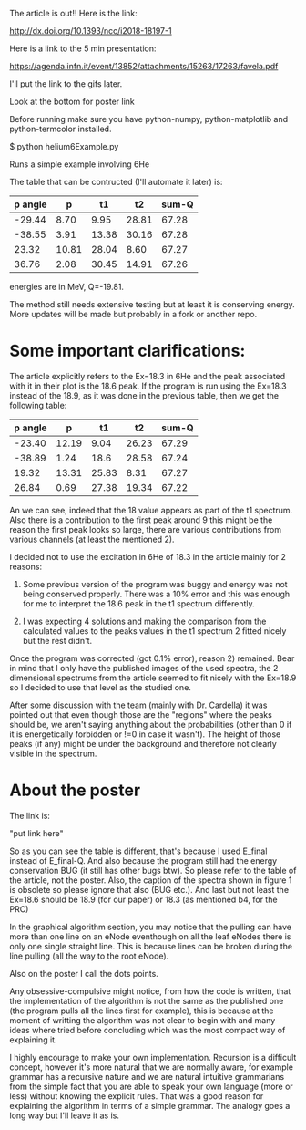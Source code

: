 The article is out!!
Here is the link:

http://dx.doi.org/10.1393/ncc/i2018-18197-1

Here is a link to the 5 min presentation:

https://agenda.infn.it/event/13852/attachments/15263/17263/favela.pdf

I'll put the link to the gifs later.

Look at the bottom for poster link

Before running make sure you have python-numpy, python-matplotlib and
python-termcolor installed.

$ python helium6Example.py

Runs a simple example involving 6He

The table that can be contructed (I'll automate it later) is:

|p angle |	p |	t1	| t2 |	sum-Q |
|--------|------|-------|----|------|
|-29.44	 | 8.70	| 9.95 | 28.81 |67.28 |
|-38.55	 | 3.91	| 13.38 | 30.16 |67.28|
|23.32	 | 10.81 |	28.04 |	8.60 |67.27 |
|36.76	 | 2.08	 | 30.45 |14.91 |67.26 |

energies are in MeV, Q=-19.81.

The method still needs extensive testing but at least it is conserving
energy. More updates will be made but probably in a fork or another
repo.

# Some important clarifications:

The article explicitly refers to the Ex=18.3 in 6He and the peak
associated with it in their plot is the 18.6 peak. If the program is
run using the Ex=18.3 instead of the 18.9, as it was done in the
previous table, then we get the following table:

|p angle |	p |	t1	| t2 |	sum-Q |
|--------|------|-------|----|------|
|-23.40	 | 12.19| 9.04 | 26.23 |67.29 |
|-38.89	 | 1.24	| 18.6  | 28.58 |67.24|
|19.32	 | 13.31 |	25.83 |	8.31 |67.27 |
|26.84	 | 0.69	 | 27.38 | 19.34 |67.22 |

An we can see, indeed that the 18 value appears as part of the t1
spectrum. Also there is a contribution to the first peak around 9 this
might be the reason the first peak looks so large, there are various
contributions from various channels (at least the mentioned 2).

I decided not to use the excitation in 6He of 18.3 in the article
mainly for 2 reasons:

1) Some previous version of the program was buggy and energy was not
being conserved properly. There was a 10% error and this was enough
for me to interpret the 18.6 peak in the t1 spectrum differently.

2) I was expecting 4 solutions and making the comparison from the
calculated values to the peaks values in the t1 spectrum 2 fitted
nicely but the rest didn't.

Once the program was corrected (got 0.1% error), reason 2)
remained. Bear in mind that I only have the published images of the
used spectra, the 2 dimensional spectrums from the article seemed to
fit nicely with the Ex=18.9 so I decided to use that level as the
studied one.

After some discussion with the team (mainly with Dr. Cardella) it was
pointed out that even though those are the "regions" where the peaks
should be, we aren't saying anything about the probabilities (other
than 0 if it is energetically forbidden or !=0 in case it wasn't). The
height of those peaks (if any) might be under the background and
therefore not clearly visible in the spectrum.

# About the poster

The link is:

"put link here"

So as you can see the table is different, that's because I used
E\_final instead of E\_final-Q. And also because the program still had
the energy conservation BUG (it still has other bugs btw). So please
refer to the table of the article, not the poster. Also, the caption
of the spectra shown in figure 1 is obsolete so please ignore that
also (BUG etc.). And last but not least the Ex=18.6 should be 18.9
(for our paper) or 18.3 (as mentioned b4, for the PRC)

In the graphical algorithm section, you may notice that the pulling
can have more than one line on an eNode eventhough on all the leaf
eNodes there is only one single straight line. This is because lines
can be broken during the line pulling (all the way to the root eNode).

Also on the poster I call the dots points.

Any obsessive-compulsive might notice, from how the code is written,
that the implementation of the algorithm is not the same as the
published one (the program pulls all the lines first for example),
this is because at the moment of writting the algorithm was not clear
to begin with and many ideas where tried before concluding which was
the most compact way of explaining it.

I highly encourage to make your own implementation. Recursion is a
difficult concept, however it's more natural that we are normally
aware, for example grammar has a recursive nature and we are natural
intuitive grammarians from the simple fact that you are able to speak
your own language (more or less) without knowing the explicit
rules. That was a good reason for explaining the algorithm in terms of
a simple grammar. The analogy goes a long way but I'll leave it as is.
